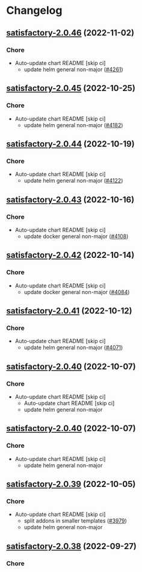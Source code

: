 # Changelog



## [satisfactory-2.0.46](https://github.com/truecharts/charts/compare/satisfactory-2.0.45...satisfactory-2.0.46) (2022-11-02)

### Chore

- Auto-update chart README [skip ci]
  - update helm general non-major ([#4261](https://github.com/truecharts/charts/issues/4261))




## [satisfactory-2.0.45](https://github.com/truecharts/charts/compare/satisfactory-2.0.44...satisfactory-2.0.45) (2022-10-25)

### Chore

- Auto-update chart README [skip ci]
  - update helm general non-major ([#4182](https://github.com/truecharts/charts/issues/4182))




## [satisfactory-2.0.44](https://github.com/truecharts/charts/compare/satisfactory-2.0.43...satisfactory-2.0.44) (2022-10-19)

### Chore

- Auto-update chart README [skip ci]
  - update helm general non-major ([#4122](https://github.com/truecharts/charts/issues/4122))




## [satisfactory-2.0.43](https://github.com/truecharts/charts/compare/satisfactory-2.0.42...satisfactory-2.0.43) (2022-10-16)

### Chore

- Auto-update chart README [skip ci]
  - update docker general non-major ([#4108](https://github.com/truecharts/charts/issues/4108))




## [satisfactory-2.0.42](https://github.com/truecharts/charts/compare/satisfactory-2.0.41...satisfactory-2.0.42) (2022-10-14)

### Chore

- Auto-update chart README [skip ci]
  - update docker general non-major ([#4084](https://github.com/truecharts/charts/issues/4084))




## [satisfactory-2.0.41](https://github.com/truecharts/charts/compare/satisfactory-2.0.40...satisfactory-2.0.41) (2022-10-12)

### Chore

- Auto-update chart README [skip ci]
  - update helm general non-major ([#4071](https://github.com/truecharts/charts/issues/4071))




## [satisfactory-2.0.40](https://github.com/truecharts/charts/compare/satisfactory-2.0.39...satisfactory-2.0.40) (2022-10-07)

### Chore

- Auto-update chart README [skip ci]
  - Auto-update chart README [skip ci]
  - update helm general non-major




## [satisfactory-2.0.40](https://github.com/truecharts/charts/compare/satisfactory-2.0.39...satisfactory-2.0.40) (2022-10-07)

### Chore

- Auto-update chart README [skip ci]
  - update helm general non-major




## [satisfactory-2.0.39](https://github.com/truecharts/charts/compare/satisfactory-2.0.38...satisfactory-2.0.39) (2022-10-05)

### Chore

- Auto-update chart README [skip ci]
  - split addons in smaller templates ([#3979](https://github.com/truecharts/charts/issues/3979))
  - update helm general non-major




## [satisfactory-2.0.38](https://github.com/truecharts/charts/compare/satisfactory-2.0.37...satisfactory-2.0.38) (2022-09-27)

### Chore
